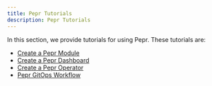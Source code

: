 ```yaml
---
title: Pepr Tutorials
description: Pepr Tutorials
---
```




In this section, we provide tutorials for using Pepr. These tutorials are:

- [Create a Pepr Module](create-pepr-module/)
- [Create a Pepr Dashboard](create-pepr-dashboard/)
- [Create a Pepr Operator](create-pepr-operator/)
- [Pepr GitOps Workflow](pepr-gitops-workflow/)
